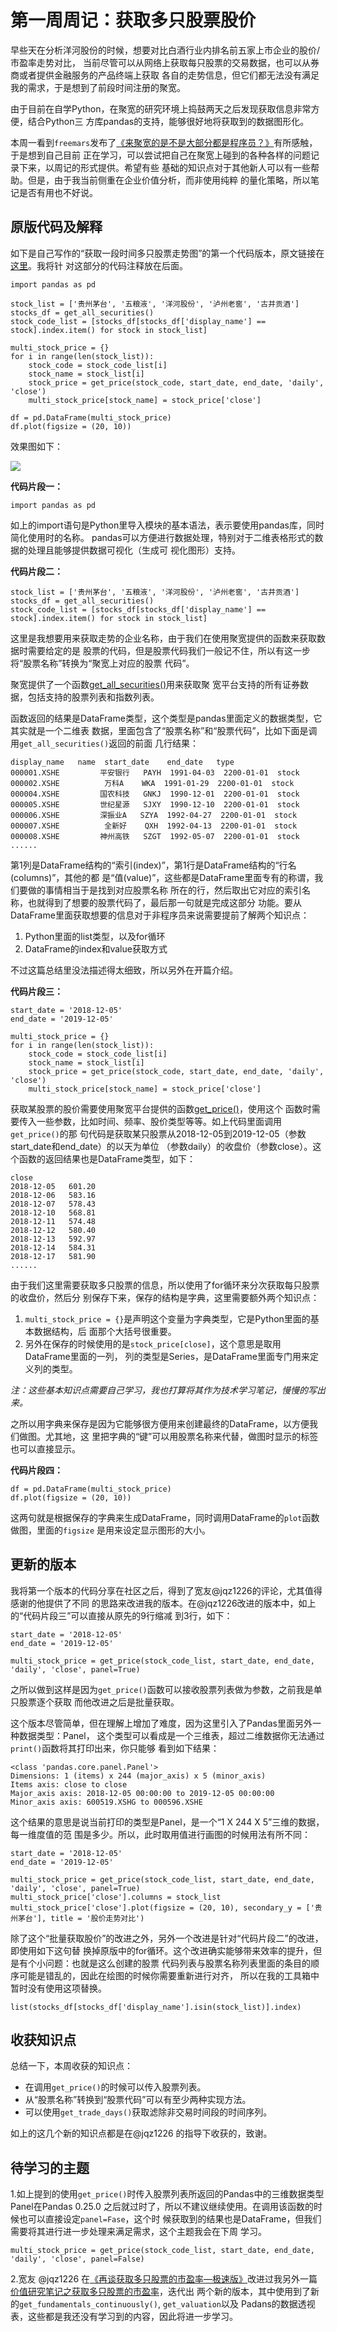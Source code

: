 # 第一周周记：获取多只股票股价

早些天在分析洋河股份的时候，想要对比白酒行业内排名前五家上市企业的股价/市盈率走势对比，
当前尽管可以从网络上获取每只股票的交易数据，也可以从券商或者提供金融服务的产品终端上获取
各自的走势信息，但它们都无法没有满足我的需求，于是想到了前段时间注册的聚宽。

由于目前在自学Python，在聚宽的研究环境上捣鼓两天之后发现获取信息非常方便，结合Python三
方库pandas的支持，能够很好地将获取到的数据图形化。

本周一看到`freemars`发布了[《来聚宽的是不是大部分都是程序员？》](https://www.joinquant.com/view/community/detail/d9f52b5eac7c091b980e19e0de65e28c#79993)有所感触，于是想到自己目前
正在学习，可以尝试把自己在聚宽上碰到的各种各样的问题记录下来，以周记的形式提供。希望有些
基础的知识点对于其他新人可以有一些帮助。但是，由于我当前侧重在企业价值分析，而非使用纯粹
的量化策略，所以笔记是否有用也不好说。

## 原版代码及解释

如下是自己写作的“获取一段时间多只股票走势图”的第一个代码版本，原文链接在[这里](https://www.joinquant.com/view/community/detail/687b74ef4962485237b3161516d8a093)。我将针
对这部分的代码注释放在后面。

```
import pandas as pd

stock_list = ['贵州茅台', '五粮液', '洋河股份', '泸州老窖', '古井贡酒']
stocks_df = get_all_securities()
stock_code_list = [stocks_df[stocks_df['display_name'] == stock].index.item() for stock in stock_list]

multi_stock_price = {}
for i in range(len(stock_list)):
    stock_code = stock_code_list[i]
    stock_name = stock_list[i]
    stock_price = get_price(stock_code, start_date, end_date, 'daily', 'close')
    multi_stock_price[stock_name] = stock_price['close']

df = pd.DataFrame(multi_stock_price)
df.plot(figsize = (20, 10))
```

效果图如下：

![](multi_stock_price.png)

**代码片段一：**

```
import pandas as pd
```

如上的import语句是Python里导入模块的基本语法，表示要使用pandas库，同时简化使用时的名称。
pandas可以方便进行数据处理，特别对于二维表格形式的数据的处理且能够提供数据可视化（生成可
视化图形）支持。

**代码片段二：**

```
stock_list = ['贵州茅台', '五粮液', '洋河股份', '泸州老窖', '古井贡酒']
stocks_df = get_all_securities()
stock_code_list = [stocks_df[stocks_df['display_name'] == stock].index.item() for stock in stock_list]
```

这里是我想要用来获取走势的企业名称，由于我们在使用聚宽提供的函数来获取数据时需要给定的是
股票的代码，但是股票代码我们一般记不住，所以有这一步将“股票名称”转换为“聚宽上对应的股票
代码”。

聚宽提供了一个函数[get_all_securities()](https://www.joinquant.com/help/api/help?name=Stock#%E8%8E%B7%E5%8F%96%E8%82%A1%E7%A5%A8%E6%A6%82%E5%86%B5)用来获取聚
宽平台支持的所有证券数据，包括支持的股票列表和指数列表。

函数返回的结果是DataFrame类型，这个类型是pandas里面定义的数据类型，它其实就是一个二维表
数据，里面包含了“股票名称”和“股票代码”，比如下面是调用`get_all_securities()`返回的前面
几行结果：

    display_name   name  start_date    end_date   type
    000001.XSHE         平安银行   PAYH  1991-04-03  2200-01-01  stock
    000002.XSHE          万科A    WKA  1991-01-29  2200-01-01  stock
    000004.XSHE         国农科技   GNKJ  1990-12-01  2200-01-01  stock
    000005.XSHE         世纪星源   SJXY  1990-12-10  2200-01-01  stock
    000006.XSHE         深振业A   SZYA  1992-04-27  2200-01-01  stock
    000007.XSHE          全新好    QXH  1992-04-13  2200-01-01  stock
    000008.XSHE         神州高铁   SZGT  1992-05-07  2200-01-01  stock
    ......

第1列是DataFrame结构的“索引(index)”，第1行是DataFrame结构的“行名(columns)”，其他的都
是“值(value)”，这些都是DataFrame里面专有的称谓，我们要做的事情相当于是找到对应股票名称
所在的行，然后取出它对应的索引名称，也就得到了想要的股票代码了，最后那一句就是完成这部分
功能。要从DataFrame里面获取想要的信息对于非程序员来说需要提前了解两个知识点：

1. Python里面的list类型，以及for循环
2. DataFrame的index和value获取方式

不过这篇总结里没法描述得太细致，所以另外在开篇介绍。


**代码片段三：**

```
start_date = '2018-12-05'
end_date = '2019-12-05'

multi_stock_price = {}
for i in range(len(stock_list)):
    stock_code = stock_code_list[i]
    stock_name = stock_list[i]
    stock_price = get_price(stock_code, start_date, end_date, 'daily', 'close')
    multi_stock_price[stock_name] = stock_price['close']
```

获取某股票的股价需要使用聚宽平台提供的函数[get_price()](https://www.joinquant.com/help/api/help?name=Stock#%E8%B4%A2%E5%8A%A1%E6%95%B0%E6%8D%AE%E5%88%97%E8%A1%A8)，使用这个
函数时需要传入一些参数，比如时间、频率、股价类型等等。如上代码里面调用`get_price()`的那
句代码是获取某只股票从2018-12-05到2019-12-05（参数start_date和end_date）的以天为单位
（参数daily）的收盘价（参数close）。这个函数的返回结果也是DataFrame类型，如下：

    close
    2018-12-05   601.20
    2018-12-06   583.16
    2018-12-07   578.43
    2018-12-10   568.81
    2018-12-11   574.48
    2018-12-12   580.40
    2018-12-13   592.97
    2018-12-14   584.31
    2018-12-17   581.90
    ......

由于我们这里需要获取多只股票的信息，所以使用了for循环来分次获取每只股票的收盘价，然后分
别保存下来，保存的结构是字典，这里需要额外两个知识点：

1. `multi_stock_price = {}`是声明这个变量为字典类型，它是Python里面的基本数据结构，后
  面那个大括号很重要。
2. 另外在保存的时候使用的是`stock_price[close]`，这个意思是取用DataFrame里面的一列，
列的类型是Series，是DataFrame里面专门用来定义列的类型。

*注：这些基本知识点需要自己学习，我也打算将其作为技术学习笔记，慢慢的写出来。*

之所以用字典来保存是因为它能够很方便用来创建最终的DataFrame，以方便我们做图。尤其地，这
里把字典的“键”可以用股票名称来代替，做图时显示的标签也可以直接显示。


**代码片段四：**

```
df = pd.DataFrame(multi_stock_price)
df.plot(figsize = (20, 10))
```

这两句就是根据保存的字典来生成DataFrame，同时调用DataFrame的`plot`函数做图，里面的`figsize`
是用来设定显示图形的大小。

## 更新的版本

我将第一个版本的代码分享在社区之后，得到了宽友@jqz1226的评论，尤其值得感谢的他提供了不同
的思路来改进我的版本。在@jqz1226改进的版本中，如上的“代码片段三”可以直接从原先的9行缩减
到3行，如下：

```
start_date = '2018-12-05'
end_date = '2019-12-05'

multi_stock_price = get_price(stock_code_list, start_date, end_date, 'daily', 'close', panel=True)
```

之所以做到这样是因为`get_price()`函数可以接收股票列表做为参数，之前我是单只股票逐个获取
而他改进之后是批量获取。

这个版本尽管简单，但在理解上增加了难度，因为这里引入了Pandas里面另外一种数据类型：Panel，
这个类型可以看成是一个三维表，超过二维数据你无法通过`print()`函数将其打印出来，你只能够
看到如下结果：

    <class 'pandas.core.panel.Panel'>
    Dimensions: 1 (items) x 244 (major_axis) x 5 (minor_axis)
    Items axis: close to close
    Major_axis axis: 2018-12-05 00:00:00 to 2019-12-05 00:00:00
    Minor_axis axis: 600519.XSHG to 000596.XSHE

这个结果的意思是说当前打印的类型是Panel，是一个“1 X 244 X 5”三维的数据，每一维度值的范
围是多少。所以，此时取用值进行画图的时候用法有所不同：

```
start_date = '2018-12-05'
end_date = '2019-12-05'

multi_stock_price = get_price(stock_code_list, start_date, end_date, 'daily', 'close', panel=True)
multi_stock_price['close'].columns = stock_list
multi_stock_price['close'].plot(figsize = (20, 10), secondary_y = ['贵州茅台'], title = '股价走势对比')
```

除了这个“批量获取股价”的改进之外，另外一个改进是针对“代码片段二”的改进，即使用如下这句替
换掉原版中的for循环。这个改进确实能够带来效率的提升，但是有个小问题：也就是这么创建的股票
代码列表与股票名称列表里面的条目的顺序可能是错乱的，因此在绘图的时候你需要重新进行对齐，
所以在我的工具箱中暂时没有使用这项替换。

```
list(stocks_df[stocks_df['display_name'].isin(stock_list)].index)
```

## 收获知识点

总结一下，本周收获的知识点：

- 在调用`get_price()`的时候可以传入股票列表。
- 从“股票名称”转换到“股票代码”可以有至少两种实现方法。
- 可以使用`get_trade_days()`获取滤除非交易时间段的时间序列。

如上的这几个新的知识点都是在@jqz1226 的指导下收获的，致谢。


## 待学习的主题

1.如上提到的使用`get_price()`时传入股票列表所返回的Pandas中的三维数据类型Panel在Pandas 0.25.0
之后就过时了，所以不建议继续使用。在调用该函数的时候也可以直接设定`panel=Fase`，这个时
候获取到的结果也是DataFrame，但我们需要将其进行进一步处理来满足需求，这个主题我会在下周
学习。

```
multi_stock_price = get_price(stock_code_list, start_date, end_date, 'daily', 'close', panel=False)
```

2.宽友 @jqz1226 在[《再谈获取多只股票的市盈率—极速版》](https://www.joinquant.com/view/community/detail/24517)改进过我另外一篇[价值研究笔记之获取多只股票的市盈率](https://www.joinquant.com/view/community/detail/97ac84a17f7e9da63be455ac8df30971)，迭代出
两个新的版本，其中使用到了新的`get_fundamentals_continuously()`, `get_valuation`以及
Padans的数据透视表，这些都是我还没有学习到的内容，因此将进一步学习。
